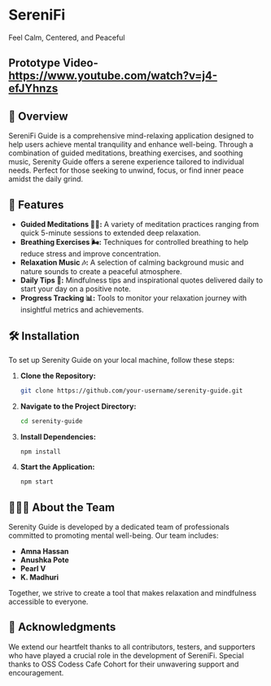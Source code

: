 # SereniFi
Feel Calm, Centered, and Peaceful

## Prototype Video- https://www.youtube.com/watch?v=j4-efJYhnzs

## 📜 Overview

SereniFi Guide is a comprehensive mind-relaxing application designed to help users achieve mental tranquility and enhance well-being. Through a combination of guided meditations, breathing exercises, and soothing music, Serenity Guide offers a serene experience tailored to individual needs. Perfect for those seeking to unwind, focus, or find inner peace amidst the daily grind.

## 🎯 Features

- **Guided Meditations 🧘‍♂️:** A variety of meditation practices ranging from quick 5-minute sessions to extended deep relaxation.
- **Breathing Exercises 🌬️:** Techniques for controlled breathing to help reduce stress and improve concentration.
- **Relaxation Music 🎶:** A selection of calming background music and nature sounds to create a peaceful atmosphere.
- **Daily Tips 🌱:** Mindfulness tips and inspirational quotes delivered daily to start your day on a positive note.
- **Progress Tracking 📊:** Tools to monitor your relaxation journey with insightful metrics and achievements.

## 🛠️ Installation

To set up Serenity Guide on your local machine, follow these steps:

1. **Clone the Repository:**
   ```bash
   git clone https://github.com/your-username/serenity-guide.git
   ```
2. **Navigate to the Project Directory:**
   ```bash
   cd serenity-guide
   ```
3. **Install Dependencies:**
   ```bash
   npm install
   ```
4. **Start the Application:**
   ```bash
   npm start
   ```

## 🧑‍🤝‍🧑 About the Team

Serenity Guide is developed by a dedicated team of professionals committed to promoting mental well-being. Our team includes:

- **Amna Hassan** 
- **Anushka Pote** 
- **Pearl V** 
- **K. Madhuri** 

Together, we strive to create a tool that makes relaxation and mindfulness accessible to everyone.

## 🌟 Acknowledgments

We extend our heartfelt thanks to all contributors, testers, and supporters who have played a crucial role in the development of SereniFi. Special thanks to OSS Codess Cafe Cohort for their unwavering support and encouragement.
